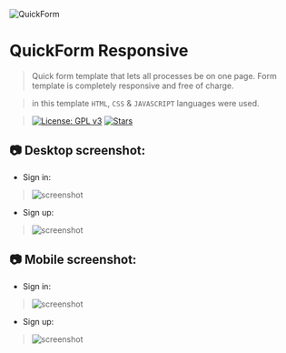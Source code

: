 ![QuickForm](https://i.hizliresim.com/kwql9W.jpg) 
# QuickForm Responsive

> Quick form template that lets all processes be on one page.
> Form template is completely responsive and free of charge. 

> in this template ```HTML```, ```CSS``` & ```JAVASCRIPT``` languages were used.

> [![License: GPL v3](https://img.shields.io/badge/License-GPLv3-purple.svg)](https://www.gnu.org/licenses/gpl-3.0) [![Stars](https://img.shields.io/github/stars/bedirhandogan/QuickForm)](https://github.com/bedirhandogan/QuickForm/stargazers)

## 📷 Desktop screenshot:

 - Sign in:
> ![screenshot](https://i.hizliresim.com/fSX736.jpg)

- Sign up:
> ![screenshot](https://i.hizliresim.com/Yqceet.jpg)


## 📷 Mobile screenshot:

 - Sign in:
> ![screenshot](https://i.hizliresim.com/hgYKdo.jpg)

 - Sign up:
> ![screenshot](https://i.hizliresim.com/rj48Lx.jpg)
